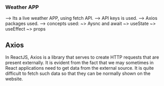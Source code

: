 ### Weather APP
--> Its a live weather APP, using fetch API.
--> API keys is used.
--> Axios packages used.
--> concepts used: 
       ~> Aysnc and await
       ~> useState
       ~> useEffect
       ~> props

## Axios
In ReactJS, Axios is a library that serves to create HTTP requests that are present externally. It is evident from the fact that we may sometimes in React applications need to get data from the external source. It is quite difficult to fetch such data so that they can be normally shown on the website.